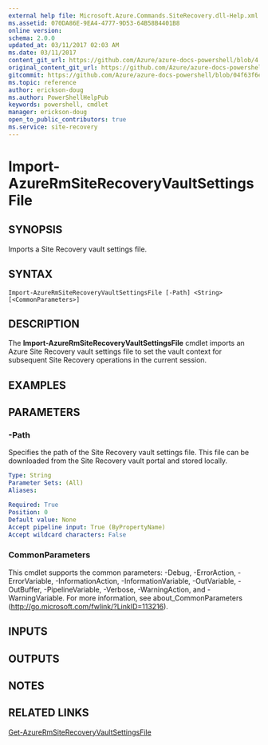 ```yaml
---
external help file: Microsoft.Azure.Commands.SiteRecovery.dll-Help.xml
ms.assetid: 070DA86E-9EA4-4777-9D53-64B58B4401B8
online version:
schema: 2.0.0
updated_at: 03/11/2017 02:03 AM
ms.date: 03/11/2017
content_git_url: https://github.com/Azure/azure-docs-powershell/blob/4.0.0/azureps-cmdlets-docs/ResourceManager/AzureRM.SiteRecovery/v3.6.0/Import-AzureRmSiteRecoveryVaultSettingsFile.md
original_content_git_url: https://github.com/Azure/azure-docs-powershell/blob/4.0.0/azureps-cmdlets-docs/ResourceManager/AzureRM.SiteRecovery/v3.6.0/Import-AzureRmSiteRecoveryVaultSettingsFile.md
gitcommit: https://github.com/Azure/azure-docs-powershell/blob/04f63f6e685743ace2c57eb157574e34e8610b1c
ms.topic: reference
author: erickson-doug
ms.author: PowerShellHelpPub
keywords: powershell, cmdlet
manager: erickson-doug
open_to_public_contributors: true
ms.service: site-recovery
---
```


# Import-AzureRmSiteRecoveryVaultSettingsFile

## SYNOPSIS
Imports a Site Recovery vault settings file.

## SYNTAX

```
Import-AzureRmSiteRecoveryVaultSettingsFile [-Path] <String> [<CommonParameters>]
```

## DESCRIPTION
The **Import-AzureRmSiteRecoveryVaultSettingsFile** cmdlet imports an Azure Site Recovery vault settings file to set the vault context for subsequent Site Recovery operations in the current session.

## EXAMPLES

## PARAMETERS

### -Path
Specifies the path of the Site Recovery vault settings file.
This file can be downloaded from the Site Recovery vault portal and stored locally.

```yaml
Type: String
Parameter Sets: (All)
Aliases: 

Required: True
Position: 0
Default value: None
Accept pipeline input: True (ByPropertyName)
Accept wildcard characters: False
```

### CommonParameters
This cmdlet supports the common parameters: -Debug, -ErrorAction, -ErrorVariable, -InformationAction, -InformationVariable, -OutVariable, -OutBuffer, -PipelineVariable, -Verbose, -WarningAction, and -WarningVariable. For more information, see about_CommonParameters (http://go.microsoft.com/fwlink/?LinkID=113216).

## INPUTS

## OUTPUTS

## NOTES

## RELATED LINKS

[Get-AzureRmSiteRecoveryVaultSettingsFile](./Get-AzureRmSiteRecoveryVaultSettingsFile.md)
